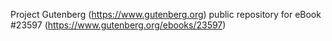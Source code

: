 Project Gutenberg (https://www.gutenberg.org) public repository for eBook #23597 (https://www.gutenberg.org/ebooks/23597)
